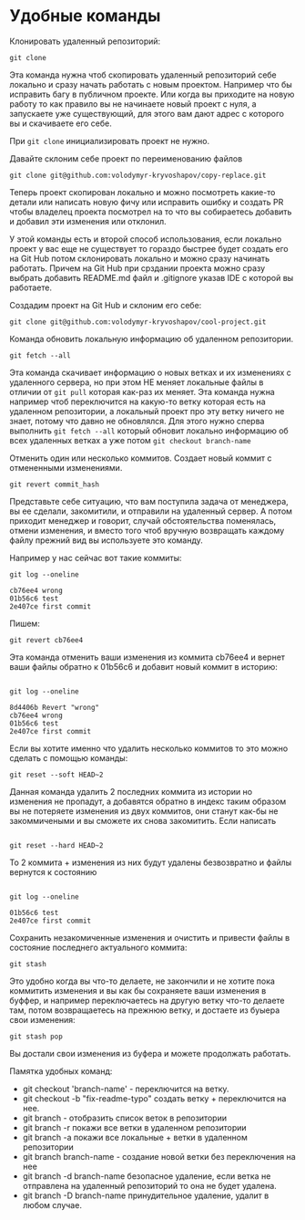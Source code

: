 # Удобные команды

Клонировать удаленный репозиторий:

```
git clone
```

Эта команда нужна чтоб скопировать удаленный репозиторий себе локально и сразу начать работать с новым проектом. Например что бы исправить багу в публичном проекте. Или когда вы приходите на новую работу то как правило вы не начинаете новый проект с нуля, а запускаете уже существующий, для этого вам дают адрес с которого вы и скачиваете его себе.

При `git clone` инициализировать проект не нужно.

Давайте склоним себе проект по переименованию файлов

```
git clone git@github.com:volodymyr-kryvoshapov/copy-replace.git
```

Теперь проект скопирован локально и можно посмотреть какие-то детали или написать новую фичу или исправить ошибку и создать PR чтобы владелец проекта посмотрел на то что вы собираетесь добавить и добавил эти изменения или отклонил.

У этой команды есть и второй способ использования, если локально проект у вас еще не существует то гораздо быстрее будет создать его на Git Hub потом склонировать локально и можно сразу начинать работать. Причем на Git Hub при срздании проекта можно сразу  выбрать добавить README.md файл и .gitignore указав IDE с которой вы работаете.

Создадим проект на Git Hub и склоним его себе:

```
git clone git@github.com:volodymyr-kryvoshapov/cool-project.git
```

Команда обновить локальную информацию об удаленном репозитории.

```
git fetch --all
```

Эта команда скачивает информацию о новых ветках и их изменениях с удаленного сервера, но при этом НЕ меняет локальные файлы в отличии от `git pull` которая как-раз их меняет.
Эта команда нужна например чтоб переключится на какую-то ветку которая есть на удаленном репозитории, а локальный проект про эту ветку ничего не знает, потому что  давно не обновлялся. Для этого нужно сперва выполнить `git fetch --all` который обновит локально информацию об всех удаленных ветках а уже потом `git checkout branch-name`


Отменить один или несколько коммитов. Создает новый коммит с отмененными изменениями.

```
git revert commit_hash
```

Представьте себе ситуацию, что вам поступила задача от менеджера, вы ее сделали, закомитили, и отправили на удаленный сервер. А потом приходит менеджер и говорит, случай обстоятельства поменялась, отмени изменения, и вместо того чтоб вручную возвращать каждому файлу прежний вид вы используете это команду.

Например у нас сейчас вот такие коммиты:

```
git log --oneline

cb76ee4 wrong
01b56c6 test
2e407ce first commit

```

Пишем:

```
git revert cb76ee4
```

Эта команда отменить ваши изменения из коммита cb76ee4 и вернет ваши файлы обратно к 01b56c6 и добавит новый коммит в историю:
```

git log --oneline

8d4406b Revert "wrong"
cb76ee4 wrong
01b56c6 test
2e407ce first commit
```

Если вы хотите именно что удалить несколько коммитов то это можно сделать с помощью команды:

```
git reset --soft HEAD~2 
```

Данная команда удалить 2 последних коммита из истории но изменения не пропадут, а добавятся обратно в индекс таким образом вы не потеряете изменения из двух коммитов, они станут как-бы не закоммичеными и вы сможете их снова закомитить. Если написать
```

git reset --hard HEAD~2 

``` 
То 2 коммита + изменения из них будут удалены безвозвратно и файлы вернутся к состоянию
```

git log --oneline

01b56c6 test
2e407ce first commit
```

Сохранить незакомиченные изменения и очистить и привести файлы в состояние последнего актуального коммита:

```
git stash
``` 

Это удобно когда вы что-то делаете, не закончили и не хотите пока коммитить изменения и вы как бы сохраняете ваши изменения в буффер, и например переключаетесь на другую ветку что-то делаете там, потом возвращаетесь на прежнюю ветку, и достаете из буыера свои изменения:

```
git stash pop
```

Вы достали свои изменения из буфера и можете продолжать работать.



Памятка удобных команд:
- git checkout 'branch-name' - переключится на ветку.
- git checkout -b "fix-readme-typo" создать ветку + переключится на нее.
- git branch - отобразить список веток в репозитории
- git branch -r покажи все ветки в удаленном репозитории
- git branch -a покажи все локальные + ветки в удаленном репозитории
- git branch branch-name - создание новой ветки без переключения на нее
- git branch -d branch-name безопасное удаление, если ветка не отправлена на удаленный репозиторий то она не будет удалена.
- git branch -D branch-name принудительное удаление, удалит в любом случае.